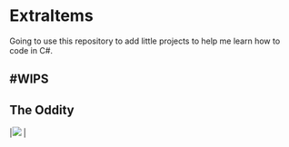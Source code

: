 # ExtraItems
Going to use this repository to add little projects to help me learn how to code in C#.

#WIPS
------
The Oddity
----------
|![](https://i.imgur.com/ItxiWq7.png) |
